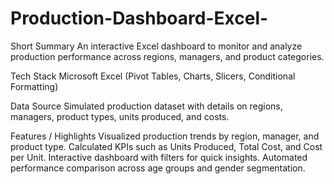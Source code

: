 # Production-Dashboard-Excel-
Short Summary
An interactive Excel dashboard to monitor and analyze production performance across regions, managers, and product categories.

Tech Stack
Microsoft Excel (Pivot Tables, Charts, Slicers, Conditional Formatting)

Data Source
Simulated production dataset with details on regions, managers, product types, units produced, and costs.

Features / Highlights
Visualized production trends by region, manager, and product type.
Calculated KPIs such as Units Produced, Total Cost, and Cost per Unit.
Interactive dashboard with filters for quick insights.
Automated performance comparison across age groups and gender segmentation.
